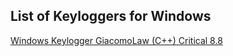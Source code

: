 ## List of Keyloggers for Windows 

[Windows Keylogger GiacomoLaw (C++) Critical 8.8](https://github.com/GiacomoLaw/Keylogger/blob/master/windows/klog_main.cpp)
